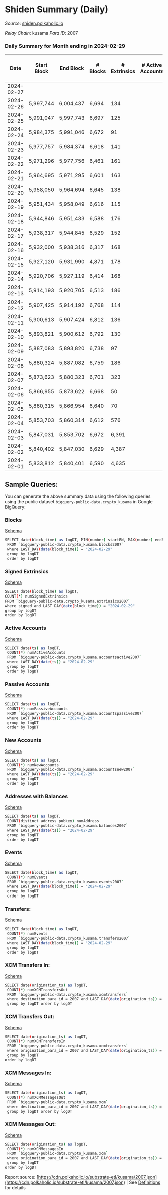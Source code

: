 # Shiden Summary (Daily)

_Source_: [shiden.polkaholic.io](https://shiden.polkaholic.io)

*Relay Chain*: kusama
*Para ID*: 2007



### Daily Summary for Month ending in 2024-02-29


| Date    | Start Block | End Block | # Blocks | # Extrinsics | # Active Accounts | # Passive Accounts | # New Accounts | # Addresses | # Events  | # Transfers ($USD) | # XCM Transfers In ($USD) | # XCM Transfers Out ($USD) | # XCM In | # XCM Out | Issues |
|---------|-------------|-----------|----------|--------------|-------------------|--------------------|----------------|-------------|-----------|--------------------|---------------------------|----------------------------|----------|-----------|--------|
| 2024-02-27 |  |  |  |  |  |  |  |  |  |   |   |   |  |  |  |
| 2024-02-26 | 5,997,744 | 6,004,437 | 6,694 | 134 |  |  |  | 647,275 | 35,601 | 6,742 ($129,975.18) |   |   |  |  |  |
| 2024-02-25 | 5,991,047 | 5,997,743 | 6,697 | 125 |  |  |  | 647,270 | 35,215 | 6,746 ($20,772.77) |   |   |  |  |  |
| 2024-02-24 | 5,984,375 | 5,991,046 | 6,672 | 91 |  |  |  | 647,264 | 34,728 | 6,714 ($63,880.99) |   |   |  |  |  |
| 2024-02-23 | 5,977,757 | 5,984,374 | 6,618 | 141 |  |  |  | 647,261 | 35,202 | 6,675 ($88,060.69) |   |   |  |  |  |
| 2024-02-22 | 5,971,296 | 5,977,756 | 6,461 | 161 |  |  |  | 647,254 | 34,349 | 6,537 ($31,874.47) |   |   |  |  |  |
| 2024-02-21 | 5,964,695 | 5,971,295 | 6,601 | 163 |  |  |  | 647,241 | 35,255 | 6,681 ($12,960.41) |   |   |  |  |  |
| 2024-02-20 | 5,958,050 | 5,964,694 | 6,645 | 138 |  |  |  | 647,223 | 35,382 | 6,715 ($17,747.49) |   |   |  |  |  |
| 2024-02-19 | 5,951,434 | 5,958,049 | 6,616 | 115 |  |  |  | 647,211 | 34,773 | 6,677 ($31,555.51) |   |   |  |  |  |
| 2024-02-18 | 5,944,846 | 5,951,433 | 6,588 | 176 |  |  |  | 647,200 | 34,910 | 6,710 ($341,508.58) |   |   |  |  |  |
| 2024-02-17 | 5,938,317 | 5,944,845 | 6,529 | 152 |  |  |  | 647,191 | 34,240 | 6,581 ($17,989.12) |   |   |  |  |  |
| 2024-02-16 | 5,932,000 | 5,938,316 | 6,317 | 168 |  |  |  | 647,178 | 33,535 | 6,403 ($26,498.77) |   |   |  |  |  |
| 2024-02-15 | 5,927,120 | 5,931,990 | 4,871 | 178 |  |  |  | 647,160 | 26,492 | 4,960 ($57,193.16) |   |   |  |  |  |
| 2024-02-14 | 5,920,706 | 5,927,119 | 6,414 | 168 |  |  |  | 647,146 | 34,015 | 6,502 ($34,655.78) |   |   |  |  |  |
| 2024-02-13 | 5,914,193 | 5,920,705 | 6,513 | 186 |  |  |  | 647,135 | 35,069 | 6,584 ($24,831.85) |   |   |  |  |  |
| 2024-02-12 | 5,907,425 | 5,914,192 | 6,768 | 114 |  |  |  | 647,121 | 35,570 | 6,840 ($137,582.85) |   |   |  |  |  |
| 2024-02-11 | 5,900,613 | 5,907,424 | 6,812 | 136 |  |  |  | 647,113 | 35,420 | 6,876 ($39,162.86) |   |   |  |  |  |
| 2024-02-10 | 5,893,821 | 5,900,612 | 6,792 | 130 |  |  |  | 647,100 | 35,499 | 6,863 ($70,920.41) |   |   |  |  |  |
| 2024-02-09 | 5,887,083 | 5,893,820 | 6,738 | 97 |  |  |  | 647,094 | 35,043 | 6,787 ($63,317.18) |   |   |  |  |  |
| 2024-02-08 | 5,880,324 | 5,887,082 | 6,759 | 186 |  |  |  | 647,089 | 35,687 | 6,816 ($59,101.61) |   |   |  |  |  |
| 2024-02-07 | 5,873,623 | 5,880,323 | 6,701 | 323 |  |  |  | 647,077 | 44,529 | 6,771 ($207,693.00) |   |   |  |  |  |
| 2024-02-06 | 5,866,955 | 5,873,622 | 6,668 | 50 |  |  |  | 647,069 | 40,747 | 6,694 ($21,696.41) |   |   |  |  |  |
| 2024-02-05 | 5,860,315 | 5,866,954 | 6,640 | 70 |  |  |  | 647,063 | 41,269 | 6,745 ($116,864.06) | 3 ($172.70) |   |  |  |  |
| 2024-02-04 | 5,853,703 | 5,860,314 | 6,612 | 576 |  |  |  | 647,048 | 369,428 | 6,689 ($85,928.76) | 1 ($0.02) |   |  |  |  |
| 2024-02-03 | 5,847,031 | 5,853,702 | 6,672 | 6,391 |  |  |  | 647,039 | 4,159,430 | 6,702 ($12,912.16) |   |   |  |  |  |
| 2024-02-02 | 5,840,402 | 5,847,030 | 6,629 | 4,387 |  |  |  | 647,028 | 2,867,538 | 6,709 ($38,898.20) |   |   |  |  |  |
| 2024-02-01 | 5,833,812 | 5,840,401 | 6,590 | 4,635 |  |  |  | 647,015 | 2,570,799 | 6,651 ($50,056.13) | 1 ($217.58) | 1 ($217.73) | 1 | 1 |  |

## Sample Queries:
You can generate the above summary data using the following queries using the public dataset `bigquery-public-data.crypto_kusama` in Google BigQuery:


### Blocks 

[Schema](https://github.com/colorfulnotion/substrate-etl/blob/main/schema/blocks.json)

```bash
SELECT date(block_time) as logDT, MIN(number) startBN, MAX(number) endBN, COUNT(*) numBlocks 
 FROM `bigquery-public-data.crypto_kusama.blocks2007`  
 where LAST_DAY(date(block_time)) = "2024-02-29" 
 group by logDT 
 order by logDT
```

### Signed Extrinsics 

[Schema](https://github.com/colorfulnotion/substrate-etl/blob/main/schema/extrinsics.json)

```bash
SELECT date(block_time) as logDT, 
COUNT(*) numSignedExtrinsics 
FROM `bigquery-public-data.crypto_kusama.extrinsics2007`  
where signed and LAST_DAY(date(block_time)) = "2024-02-29" 
group by logDT 
order by logDT
```

### Active Accounts 

[Schema](https://github.com/colorfulnotion/substrate-etl/blob/main/schema/accountsactive.json)

```bash
SELECT date(ts) as logDT, 
 COUNT(*) numActiveAccounts 
 FROM `bigquery-public-data.crypto_kusama.accountsactive2007` 
 where LAST_DAY(date(ts)) = "2024-02-29" 
 group by logDT 
 order by logDT
```

### Passive Accounts 

[Schema](https://github.com/colorfulnotion/substrate-etl/blob/main/schema/accountspassive.json)

```bash
SELECT date(ts) as logDT, 
 COUNT(*) numPassiveAccounts 
 FROM `bigquery-public-data.crypto_kusama.accountspassive2007` 
 where LAST_DAY(date(ts)) = "2024-02-29" 
 group by logDT 
 order by logDT
```

### New Accounts 

[Schema](https://github.com/colorfulnotion/substrate-etl/blob/main/schema/accountsnew.json)

```bash
SELECT date(ts) as logDT, 
 COUNT(*) numNewAccounts 
 FROM `bigquery-public-data.crypto_kusama.accountsnew2007` 
 where LAST_DAY(date(ts)) = "2024-02-29" 
 group by logDT
 order by logDT
```

### Addresses with Balances 

[Schema](https://github.com/colorfulnotion/substrate-etl/blob/main/schema/balances.json)

```bash
SELECT date(ts) as logDT,
 COUNT(distinct address_pubkey) numAddress 
 FROM `bigquery-public-data.crypto_kusama.balances2007` 
 where LAST_DAY(date(ts)) = "2024-02-29" 
 group by logDT 
 order by logDT
```

### Events 

[Schema](https://github.com/colorfulnotion/substrate-etl/blob/main/schema/events.json)

```bash
SELECT date(block_time) as logDT, 
 COUNT(*) numEvents 
 FROM `bigquery-public-data.crypto_kusama.events2007` 
 where LAST_DAY(date(block_time)) = "2024-02-29" 
 group by logDT 
 order by logDT
```

### Transfers:

[Schema](https://github.com/colorfulnotion/substrate-etl/blob/main/schema/transfers.json)

```bash
SELECT date(block_time) as logDT, 
 COUNT(*) numEvents 
 FROM `bigquery-public-data.crypto_kusama.transfers2007` 
 where LAST_DAY(date(block_time)) = "2024-02-29" 
 group by logDT 
 order by logDT
```

### XCM Transfers In: 

[Schema](https://github.com/colorfulnotion/substrate-etl/blob/main/schema/xcmtransfers.json)

```bash
SELECT date(origination_ts) as logDT, 
 COUNT(*) numXCMTransfersOut 
 FROM `bigquery-public-data.crypto_kusama.xcmtransfers` 
 where destination_para_id = 2007 and LAST_DAY(date(origination_ts)) = "2024-02-29" 
 group by logDT order by logDT
```

### XCM Transfers Out: 

[Schema](https://github.com/colorfulnotion/substrate-etl/blob/main/schema/xcmtransfers.json)

```bash
SELECT date(origination_ts) as logDT, 
 COUNT(*) numXCMTransfersIn 
 FROM `bigquery-public-data.crypto_kusama.xcmtransfers` 
 where origination_para_id = 2007 and LAST_DAY(date(origination_ts)) = "2024-02-29" 
 group by logDT 
order by logDT
```

### XCM Messages In: 

[Schema](https://github.com/colorfulnotion/substrate-etl/blob/main/schema/xcm.json)

```bash
SELECT date(origination_ts) as logDT, 
 COUNT(*) numXCMMessagesOut 
 FROM `bigquery-public-data.crypto_kusama.xcm` 
 where destination_para_id = 2007 and LAST_DAY(date(origination_ts)) = "2024-02-29" 
 group by logDT order by logDT
```

### XCM Messages Out: 

[Schema](https://github.com/colorfulnotion/substrate-etl/blob/main/schema/xcm.json)

```bash
SELECT date(origination_ts) as logDT, 
 COUNT(*) numXCMMessagesIn 
 FROM `bigquery-public-data.crypto_kusama.xcm` 
 where origination_para_id = 2007 and LAST_DAY(date(origination_ts)) = "2024-02-29" 
 group by logDT 
order by logDT
```


Report source: [https://cdn.polkaholic.io/substrate-etl/kusama/2007.json](https://cdn.polkaholic.io/substrate-etl/kusama/2007.json) | See [Definitions](/DEFINITIONS.md) for details
